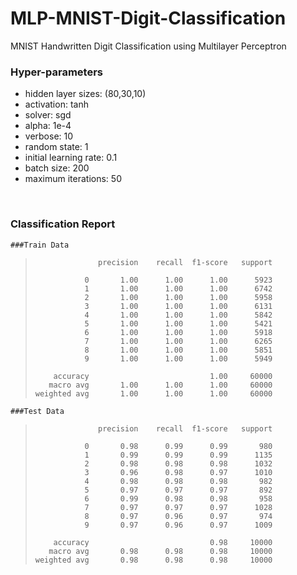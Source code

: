 # MLP-MNIST-Digit-Classification
MNIST Handwritten Digit Classification using Multilayer Perceptron
<br>

### Hyper-parameters
- hidden layer sizes: (80,30,10)
- activation: tanh
- solver: sgd
- alpha: 1e-4
- verbose: 10
- random state: 1
- initial learning rate: 0.1
- batch size: 200
- maximum iterations: 50
<br>

### Classification Report

    ###Train Data
>                   precision    recall  f1-score   support
>     
>                0       1.00      1.00      1.00      5923
>                1       1.00      1.00      1.00      6742
>                2       1.00      1.00      1.00      5958
>                3       1.00      1.00      1.00      6131
>                4       1.00      1.00      1.00      5842
>                5       1.00      1.00      1.00      5421
>                6       1.00      1.00      1.00      5918
>                7       1.00      1.00      1.00      6265
>                8       1.00      1.00      1.00      5851
>                9       1.00      1.00      1.00      5949
>     
>         accuracy                           1.00     60000
>        macro avg       1.00      1.00      1.00     60000
>     weighted avg       1.00      1.00      1.00     60000
>     
>     
    ###Test Data
>                   precision    recall  f1-score   support
>     
>                0       0.98      0.99      0.99       980
>                1       0.99      0.99      0.99      1135
>                2       0.98      0.98      0.98      1032
>                3       0.96      0.98      0.97      1010
>                4       0.98      0.98      0.98       982
>                5       0.97      0.97      0.97       892
>                6       0.99      0.98      0.98       958
>                7       0.97      0.97      0.97      1028
>                8       0.97      0.96      0.97       974
>                9       0.97      0.96      0.97      1009
>     
>         accuracy                           0.98     10000
>        macro avg       0.98      0.98      0.98     10000
>     weighted avg       0.98      0.98      0.98     10000

